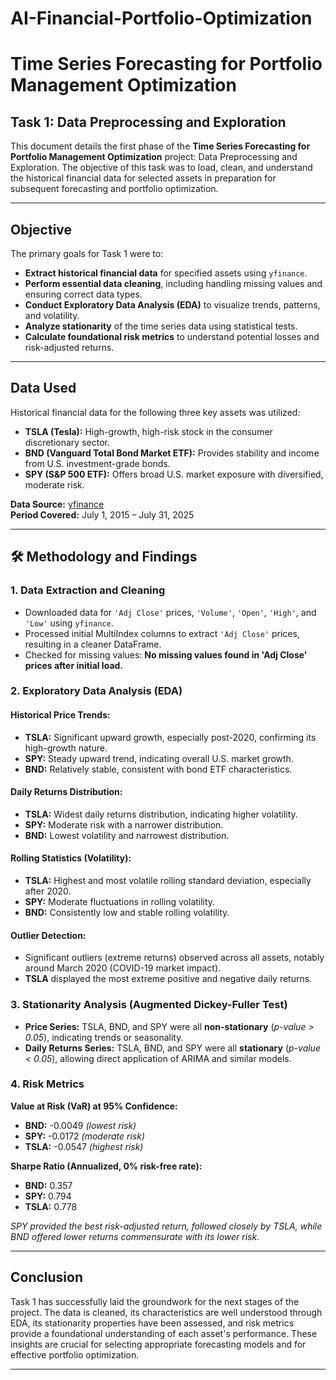 # AI-Financial-Portfolio-Optimization

# Time Series Forecasting for Portfolio Management Optimization

## Task 1: Data Preprocessing and Exploration

This document details the first phase of the **Time Series Forecasting for Portfolio Management Optimization** project: Data Preprocessing and Exploration. The objective of this task was to load, clean, and understand the historical financial data for selected assets in preparation for subsequent forecasting and portfolio optimization.

---

## Objective

The primary goals for Task 1 were to:

- **Extract historical financial data** for specified assets using `yfinance`.
- **Perform essential data cleaning**, including handling missing values and ensuring correct data types.
- **Conduct Exploratory Data Analysis (EDA)** to visualize trends, patterns, and volatility.
- **Analyze stationarity** of the time series data using statistical tests.
- **Calculate foundational risk metrics** to understand potential losses and risk-adjusted returns.

---

## Data Used

Historical financial data for the following three key assets was utilized:

- **TSLA (Tesla):** High-growth, high-risk stock in the consumer discretionary sector.
- **BND (Vanguard Total Bond Market ETF):** Provides stability and income from U.S. investment-grade bonds.
- **SPY (S&P 500 ETF):** Offers broad U.S. market exposure with diversified, moderate risk.

**Data Source:** [yfinance](https://github.com/ranaroussi/yfinance)  
**Period Covered:** July 1, 2015 – July 31, 2025

---

## 🛠️ Methodology and Findings

### 1. Data Extraction and Cleaning

- Downloaded data for `'Adj Close'` prices, `'Volume'`, `'Open'`, `'High'`, and `'Low'` using `yfinance`.
- Processed initial MultiIndex columns to extract `'Adj Close'` prices, resulting in a cleaner DataFrame.
- Checked for missing values: **No missing values found in 'Adj Close' prices after initial load.**

### 2. Exploratory Data Analysis (EDA)

#### Historical Price Trends:
- **TSLA:** Significant upward growth, especially post-2020, confirming its high-growth nature.
- **SPY:** Steady upward trend, indicating overall U.S. market growth.
- **BND:** Relatively stable, consistent with bond ETF characteristics.

#### Daily Returns Distribution:
- **TSLA:** Widest daily returns distribution, indicating higher volatility.
- **SPY:** Moderate risk with a narrower distribution.
- **BND:** Lowest volatility and narrowest distribution.

#### Rolling Statistics (Volatility):
- **TSLA:** Highest and most volatile rolling standard deviation, especially after 2020.
- **SPY:** Moderate fluctuations in rolling volatility.
- **BND:** Consistently low and stable rolling volatility.

#### Outlier Detection:
- Significant outliers (extreme returns) observed across all assets, notably around March 2020 (COVID-19 market impact).
- **TSLA** displayed the most extreme positive and negative daily returns.

### 3. Stationarity Analysis (Augmented Dickey-Fuller Test)

- **Price Series:** TSLA, BND, and SPY were all **non-stationary** (_p-value > 0.05_), indicating trends or seasonality.
- **Daily Returns Series:** TSLA, BND, and SPY were all **stationary** (_p-value < 0.05_), allowing direct application of ARIMA and similar models.

### 4. Risk Metrics

**Value at Risk (VaR) at 95% Confidence:**
- **BND:** -0.0049 _(lowest risk)_
- **SPY:** -0.0172 _(moderate risk)_
- **TSLA:** -0.0547 _(highest risk)_

**Sharpe Ratio (Annualized, 0% risk-free rate):**
- **BND:** 0.357
- **SPY:** 0.794
- **TSLA:** 0.778

_SPY provided the best risk-adjusted return, followed closely by TSLA, while BND offered lower returns commensurate with its lower risk._

---

## Conclusion

Task 1 has successfully laid the groundwork for the next stages of the project. The data is cleaned, its characteristics are well understood through EDA, its stationarity properties have been assessed, and risk metrics provide a foundational understanding of each asset's performance. These insights are crucial for selecting appropriate forecasting models and for effective portfolio optimization.

---